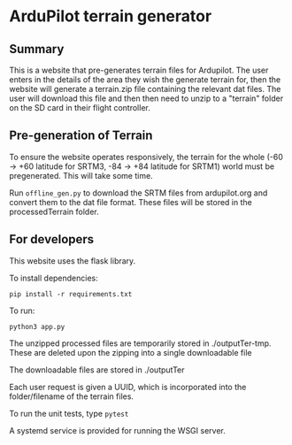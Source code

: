 # ArduPilot terrain generator

## Summary

This is a website that pre-generates terrain files for Ardupilot. The user enters in the details
of the area they wish the generate terrain for, then the website will generate a terrain.zip file containing
the relevant dat files. The user will download this file and then
then need to unzip to a "terrain" folder on the SD card in their flight controller.

## Pre-generation of Terrain

To ensure the website operates responsively, the terrain for the whole (-60 -> +60 latitude for SRTM3, 
-84 -> +84 latitude for SRTM1) world
must be pregenerated. This will take some time.

Run ``offline_gen.py`` to download the SRTM files from ardupilot.org and convert them to the dat
file format. These files will be stored in the processedTerrain folder.

## For developers

This website uses the flask library.

To install dependencies:

``pip install -r requirements.txt``

To run:

```
python3 app.py
```

The unzipped processed files are temporarily stored in ./outputTer-tmp. These are deleted upon the zipping into a single
downloadable file

The downloadable files are stored in ./outputTer

Each user request is given a UUID, which is incorporated into the folder/filename of the terrain files.

To run the unit tests, type ``pytest``

A systemd service is provided for running the WSGI server.

